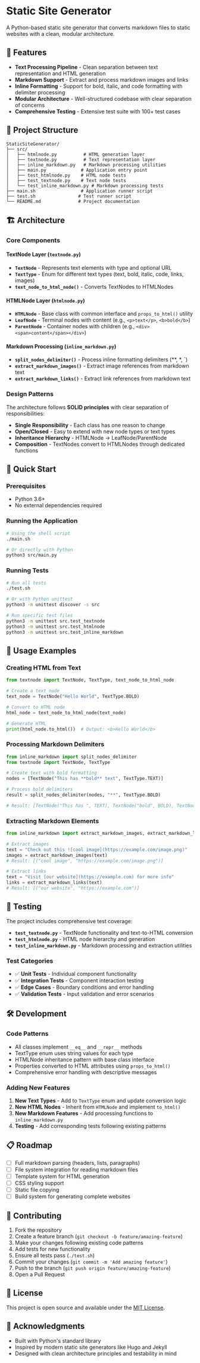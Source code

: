 # Static Site Generator

A Python-based static site generator that converts markdown files to static websites with a clean, modular architecture.

## 🚀 Features

- **Text Processing Pipeline** - Clean separation between text representation and HTML generation
- **Markdown Support** - Extract and process markdown images and links
- **Inline Formatting** - Support for bold, italic, and code formatting with delimiter processing
- **Modular Architecture** - Well-structured codebase with clear separation of concerns
- **Comprehensive Testing** - Extensive test suite with 100+ test cases

## 📁 Project Structure

```
StaticSiteGenerator/
├── src/
│   ├── htmlnode.py          # HTML generation layer
│   ├── textnode.py          # Text representation layer
│   ├── inline_markdown.py   # Markdown processing utilities
│   ├── main.py             # Application entry point
│   ├── test_htmlnode.py    # HTML node tests
│   ├── test_textnode.py    # Text node tests
│   └── test_inline_markdown.py # Markdown processing tests
├── main.sh                 # Application runner script
├── test.sh                # Test runner script
└── README.md              # Project documentation
```

## 🏗️ Architecture

### Core Components

#### TextNode Layer (`textnode.py`)
- **`TextNode`** - Represents text elements with type and optional URL
- **`TextType`** - Enum for different text types (text, bold, italic, code, links, images)
- **`text_node_to_html_node()`** - Converts TextNodes to HTMLNodes

#### HTMLNode Layer (`htmlnode.py`)
- **`HTMLNode`** - Base class with common interface and `props_to_html()` utility
- **`LeafNode`** - Terminal nodes with content (e.g., `<p>text</p>`, `<b>bold</b>`)
- **`ParentNode`** - Container nodes with children (e.g., `<div><span>content</span></div>`)

#### Markdown Processing (`inline_markdown.py`)
- **`split_nodes_delimiter()`** - Process inline formatting delimiters (**, *, `)
- **`extract_markdown_images()`** - Extract image references from markdown text
- **`extract_markdown_links()`** - Extract link references from markdown text

### Design Patterns

The architecture follows **SOLID principles** with clear separation of responsibilities:

- **Single Responsibility** - Each class has one reason to change
- **Open/Closed** - Easy to extend with new node types or text types
- **Inheritance Hierarchy** - HTMLNode → LeafNode/ParentNode
- **Composition** - TextNodes convert to HTMLNodes through dedicated functions

## 🚀 Quick Start

### Prerequisites

- Python 3.6+
- No external dependencies required

### Running the Application

```bash
# Using the shell script
./main.sh

# Or directly with Python
python3 src/main.py
```

### Running Tests

```bash
# Run all tests
./test.sh

# Or with Python unittest
python3 -m unittest discover -s src

# Run specific test files
python3 -m unittest src.test_textnode
python3 -m unittest src.test_htmlnode
python3 -m unittest src.test_inline_markdown
```

## 📝 Usage Examples

### Creating HTML from Text

```python
from textnode import TextNode, TextType, text_node_to_html_node

# Create a text node
text_node = TextNode("Hello World", TextType.BOLD)

# Convert to HTML node
html_node = text_node_to_html_node(text_node)

# Generate HTML
print(html_node.to_html())  # Output: <b>Hello World</b>
```

### Processing Markdown Delimiters

```python
from inline_markdown import split_nodes_delimiter
from textnode import TextNode, TextType

# Create text with bold formatting
nodes = [TextNode("This has **bold** text", TextType.TEXT)]

# Process bold delimiters
result = split_nodes_delimiter(nodes, "**", TextType.BOLD)

# Result: [TextNode("This has ", TEXT), TextNode("bold", BOLD), TextNode(" text", TEXT)]
```

### Extracting Markdown Elements

```python
from inline_markdown import extract_markdown_images, extract_markdown_links

# Extract images
text = "Check out this ![cool image](https://example.com/image.png)"
images = extract_markdown_images(text)
# Result: [("cool image", "https://example.com/image.png")]

# Extract links
text = "Visit [our website](https://example.com) for more info"
links = extract_markdown_links(text)
# Result: [("our website", "https://example.com")]
```

## 🧪 Testing

The project includes comprehensive test coverage:

- **`test_textnode.py`** - TextNode functionality and text-to-HTML conversion
- **`test_htmlnode.py`** - HTML node hierarchy and generation
- **`test_inline_markdown.py`** - Markdown processing and extraction utilities

### Test Categories

- ✅ **Unit Tests** - Individual component functionality
- ✅ **Integration Tests** - Component interaction testing
- ✅ **Edge Cases** - Boundary conditions and error handling
- ✅ **Validation Tests** - Input validation and error scenarios

## 🛠️ Development

### Code Patterns

- All classes implement `__eq__` and `__repr__` methods
- TextType enum uses string values for each type
- HTMLNode inheritance pattern with base class interface
- Properties converted to HTML attributes using `props_to_html()`
- Comprehensive error handling with descriptive messages

### Adding New Features

1. **New Text Types** - Add to `TextType` enum and update conversion logic
2. **New HTML Nodes** - Inherit from `HTMLNode` and implement `to_html()`
3. **New Markdown Features** - Add processing functions to `inline_markdown.py`
4. **Testing** - Add corresponding tests following existing patterns

## 📋 Roadmap

- [ ] Full markdown parsing (headers, lists, paragraphs)
- [ ] File system integration for reading markdown files
- [ ] Template system for HTML generation
- [ ] CSS styling support
- [ ] Static file copying
- [ ] Build system for generating complete websites

## 🤝 Contributing

1. Fork the repository
2. Create a feature branch (`git checkout -b feature/amazing-feature`)
3. Make your changes following existing code patterns
4. Add tests for new functionality
5. Ensure all tests pass (`./test.sh`)
6. Commit your changes (`git commit -m 'Add amazing feature'`)
7. Push to the branch (`git push origin feature/amazing-feature`)
8. Open a Pull Request

## 📄 License

This project is open source and available under the [MIT License](LICENSE).

## 🙏 Acknowledgments

- Built with Python's standard library
- Inspired by modern static site generators like Hugo and Jekyll
- Designed with clean architecture principles and testability in mind
